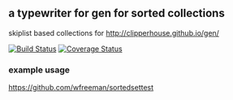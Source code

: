 ## a typewriter for gen for sorted collections

skiplist based collections for http://clipperhouse.github.io/gen/

[![Build Status](https://travis-ci.org/wfreeman/sortedcontainers.svg?branch=master)](https://travis-ci.org/wfreeman/sortedcontainers)
[![Coverage Status](https://img.shields.io/coveralls/wfreeman/sortedcontainers.svg)](https://coveralls.io/r/wfreeman/sortedcontainers?branch=master)

### example usage
https://github.com/wfreeman/sortedsettest
